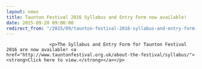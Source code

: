 ```yaml
---
layout: news
title: Taunton Festival 2016 Syllabus and Entry Form now available!
date: 2015-09-20 09:00:00
redirect_from: "/2015/09/taunton-festival-2016-syllabus-and-entry-form-now-available/"
---
```

<section>

                    
                    <p>The Syllabus and Entry Form for Taunton Festival 2016 are now available! <a href="http://www.tauntonfestival.org.uk/about-the-festival/syllabus/"><strong>Click here to view.</strong></a></p>

                
</section>
